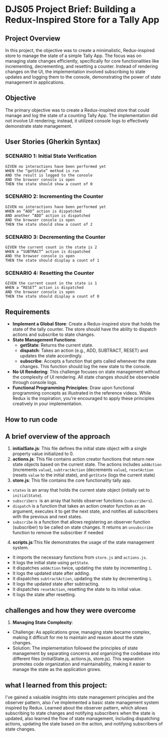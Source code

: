 # DJS05 Project Brief: Building a Redux-Inspired Store for a Tally App

## Project Overview
In this project, the objective was to create a minimalistic, Redux-inspired store to manage the state of a simple Tally App. The focus was on managing state changes efficiently, specifically for core functionalities like incrementing, decrementing, and resetting a counter. Instead of rendering changes on the UI, the implementation involved subscribing to state updates and logging them to the console, demonstrating the power of state management in applications.
## Objective
The primary objective was to create a Redux-inspired store that could manage and log the state of a counting Tally App. The implementation did not involve UI rendering; instead, it utilized console logs to effectively demonstrate state management.

## User Stories (Gherkin Syntax)
### SCENARIO 1: Initial State Verification
```
GIVEN no interactions have been performed yet
WHEN the “getState” method is run
AND the result is logged to the console
AND the browser console is open
THEN the state should show a count of 0
```

### SCENARIO 2: Incrementing the Counter
```
GIVEN no interactions have been performed yet
WHEN an “ADD” action is dispatched
AND another “ADD” action is dispatched
AND the browser console is open
THEN the state should show a count of 2
```

### SCENARIO 3: Decrementing the Counter
```
GIVEN the current count in the state is 2
WHEN a “SUBTRACT” action is dispatched
AND the browser console is open
THEN the state should display a count of 1
```

### SCENARIO 4: Resetting the Counter
```
GIVEN the current count in the state is 1
WHEN a “RESET” action is dispatched
AND the browser console is open
THEN the state should display a count of 0
```

## Requirements
- **Implement a Global Store**: Create a Redux-inspired store that holds the state of the tally counter. The store should have the ability to dispatch actions and subscribe to state changes.
- **State Management Functions**:
  - **getState**: Returns the current state.
  - **dispatch**: Takes an action (e.g., ADD, SUBTRACT, RESET) and updates the state accordingly.
  - **subscribe**: Accepts a function that gets called whenever the state changes. This function should log the new state to the console.
- **No UI Rendering**: This challenge focuses on state management without the complexity of UI rendering. All state changes should be observable through console logs.
- **Functional Programming Principles**: Draw upon functional programming concepts as illustrated in the reference videos. While Redux is the inspiration, you're encouraged to apply these principles creatively in your implementation.

## How to run code


## A brief overview of the approach

1. **initialSate.js**: This file defines the initial state object with a single property value initialized to 0.
2. **actions.js**: This file contains action creator functions that return new state objects based on the current state. The actions includes `addAction` (increments `value`), `subtractAction` (decrements `value`), `resetAction` (resets `value` to the initial state), and `getState` (logs the current state)
3. **store.js**: This file contains the core functionality tally app.
- `states` is an array that holds the current state object (initially set to `initialState`).
- `subscribers `is an array that holds observer functions (`subscribers`).
- `dispatch` is a function that takes an action creator function as an argument, executes it to get the next state, and notifies all subscribers with the previous and next states.
- `subscribe` is a function that allows registering an observer function (subscriber) to be called on state changes. It returns an `unsubscribe` function to remove the subscriber if needed
4. **scripts.js**:This file demonstrates the usage of the state management system.

- It imports the necessary functions from `store.js` and `actions.js`.
- It logs the initial state using `getState`.
- It dispatches `addAction` twice, updating the state by incrementing `1`.
- It logs the updated state after adding.
- It dispatches `subtractAction`, updating the state by decrementing `1`.
- It logs the updated state after subtracting.
- It dispatches `resetAction`, resetting the state to its initial value.
- It logs the state after resetting.

## challenges and how they were overcome
1. **Managing State Complexity**:

- Challenge: As applications grow, managing state became complex, making it difficult for me to maintain and reason about the state changes.
- Solution: The implementation followed the principles of state management by separating concerns and organizing the codebase into different files (initialState.js, actions.js, store.js). This separation promotes code organization and maintainability, making it easier to manage the state as the application grows.

## what I learned from this project:
I've gained a valuable insights into state management principles and the observer pattern, also i've implemented a basic state management system inspired by Redux.
Learned about the observer pattern, which allows subscribing to state changes and notifying subscribers when the state is updated, also learned the flow of state management, including dispatching actions, updating the state based on the action, and notifying subscribers of state changes.